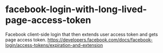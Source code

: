 # facebook-login-with-long-lived-page-access-token
Facebook client-side login that then extends user access token and gets page access token.  https://developers.facebook.com/docs/facebook-login/access-tokens/expiration-and-extension
